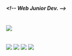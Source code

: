 <h5>&lt;!-- Web Junior Dev. --&gt;</h5>

<img src="https://64.media.tumblr.com/7a149a8ecb7c0824fffbc7793258c465/c5a075fd99d2f6c7-1e/s250x400/5b8d98650ecb526301324e44cf9e814b8f5cd15d.gif"> </src>
==============================================
<br>

<div>
<img src="https://64.media.tumblr.com/218e832552e36d15cf4da2173d2e9db1/2e3e6774db3b5930-a9/s75x75_c1/24b0d86072b815a9be4c9aa998348a8c5354a878.png"></src>
<img src="https://64.media.tumblr.com/24df9888ad2f6aee5ad609e2c947305b/2e3e6774db3b5930-77/s75x75_c1/67bc89453eb0c1545a83d5c0348f1249df3e24f2.png"></src>
<img src="https://64.media.tumblr.com/6c913cffde00de5d7f4cf781fc4d5a9b/2e3e6774db3b5930-81/s75x75_c1/90476a545bae29380e6c979a2323a54f071d1a46.png"></src>
<img src="https://64.media.tumblr.com/6db6953dd604df7d09fab40fa4317767/2e3e6774db3b5930-5e/s75x75_c1/a66248f8e13e35af70c1d37df538c38fc072f0d9.png"></src>
</div>
